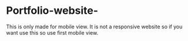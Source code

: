 # Portfolio-website-
This is only made for mobile view. It is not a responsive website so if you want use this so use first mobile view. 
